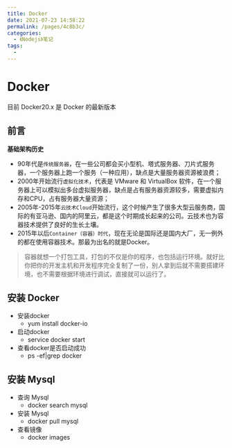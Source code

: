 ```yaml
---
title: Docker
date: 2021-07-23 14:58:22
permalink: /pages/4c8b3c/
categories:
  - 《Nodejs》笔记
tags:
  - 
---
```


# Docker

目前 Docker20.x 是 Docker 的最新版本

<!-- more -->

## 前言

**基础架构历史**

- 90年代是`传统服务器`，在一些公司都会买小型机、塔式服务器、刀片式服务器，一个服务器上跑一个服务（一种应用），缺点是大量服务器资源被浪费；
- 2000年开始流行`虚拟化技术`，代表是 VMware 和 VirtualBox 软件，在一个服务器上可以模拟出多台虚拟服务器，缺点是占有服务器资源较多，需要虚拟内存和CPU，占有服务器大量资源；
- 2005年-2015年`云技术Cloud`开始流行，这个时候产生了很多大型云服务商，国际的有亚马逊、国内的阿里云，都是这个时期成长起来的公司。云技术也为容器技术提供了良好的生长土壤。
- 2015年以后`Container（容器）时代`，现在无论是国际还是国内大厂，无一例外的都在使用容器技术。那最为出名的就是Docker。

> 容器就想一个打包工具，打包的不仅是你的程序，也包括运行环境。就好比你把你的开发主机和开发程序完全复制了一份，别人拿到后就不需要搭建环境，也不需要根据环境进行调试，直接就可以运行了。

## 安装 Docker

- 安装docker
  - yum install docker-io
- 启动docker
  - service docker start
- 查看docker是否启动成功
  - ps -ef|grep docker

## 安装 Mysql

- 查询 Mysql
  - docker search mysql
- 安装 Mysql
  - docker pull mysql
- 查看镜像
  - docker images